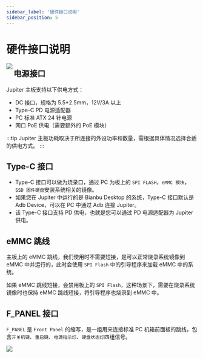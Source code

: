 ```yaml
---
sidebar_label: '硬件接口说明'
sidebar_position: 5
---
```


# 硬件接口说明

<Image src='/docs/jupiter/jupiter-interface.webp' maxWidth='100%' align='left' />

## 电源接口

Jupiter 主板支持以下供电方式：

- DC 接口，规格为 5.5*2.5mm，12V/3A 以上
- Type-C PD 电源适配器
- PC 标准 ATX 24 针电源
- 网口 PoE 供电（需要额外的 PoE 模块）

:::tip
Jupiter 主板功耗取决于所连接的外设功率和数量，需根据具体情况选择合适的供电方式。
:::

## Type-C 接口

- Type-C 接口可以做为烧录口，通过 PC 为板上的 `SPI FLASH`，`eMMC 模块`，`SSD 固件硬盘`安装系统相关的镜像。
- 如果您在 Jupiter 中运行的是 Bianbu Desktop 的系统，Type-C 接口默认是 Adb Device，可以在 PC 中通过 Adb 连接 Jupiter。
- 该 Type-C 接口支持 PD 供电，也就是您可以通过 PD 电源适配器为 Jupiter 供电。

## eMMC 跳线

主板上的 eMMC 跳线，我们使用时不需要短接，是可以正常烧录系统镜像到 eMMC 中并运行的，此时会使用 `SPI Flash` 中的引导程序来加载 eMMC 中的系统。

如果 eMMC 跳线短接，会禁用板上的 `SPI Flash`，这种场景下，需要在烧录系统镜像时也保持 eMMC 跳线短接，将引导程序也烧录到 eMMC 中。

## F_PANEL 接口

`F_PANEL` 是 `Front Panel` 的缩写，是一组用来连接标准 PC 机箱前面板的跳线，包含`开关机键`、`重启键`、`电源指示灯`、`硬盘状态灯`四组信号。

<Image src='/docs/jupiter/jupiter-interface-f-panel.webp' maxWidth='100%' align='left' />
